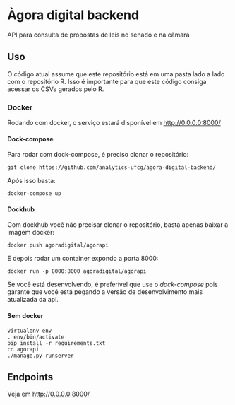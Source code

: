 # Àgora digital backend
API para consulta de propostas de leis no senado e na câmara

## Uso

O código atual assume que este repositório está em uma pasta lado a lado com o repositório R. Isso é importante para que este código consiga acessar os CSVs gerados pelo R.

### Docker
Rodando com docker, o serviço estará disponível em http://0.0.0.0:8000/

#### Dock-compose
Para rodar com dock-compose, é preciso clonar o repositório:

```
git clone https://github.com/analytics-ufcg/agora-digital-backend/
```

Após isso basta:

```
docker-compose up 
```

#### Dockhub
Com dockhub você não precisar clonar o repositório, basta apenas baixar a imagem docker:

 ```
 docker push agoradigital/agorapi
 ```
 
 E depois rodar um container expondo a porta 8000:
 
 ```
 docker run -p 8000:8000 agoradigital/agorapi
 ```
 
 Se você está desenvolvendo, é preferível que use o *dock-compose* pois garante que você está pegando a versão de desenvolvimento mais atualizada da api.
 
 #### Sem docker
 ```
 virtualenv env
. env/bin/activate
pip install -r requirements.txt
cd agorapi
./manage.py runserver
 ```
 
 ## Endpoints
 
 Veja em http://0.0.0.0:8000/
